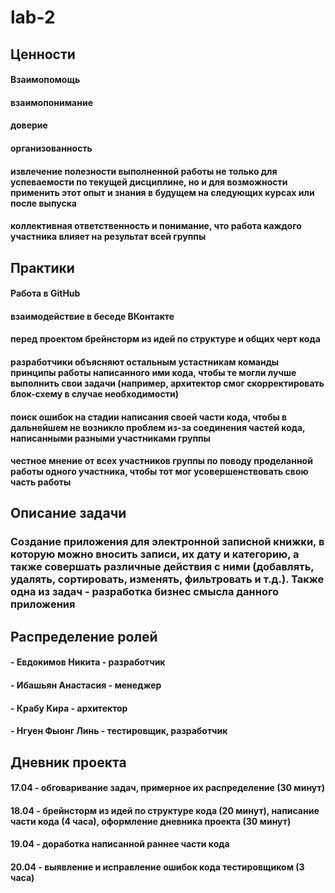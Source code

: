 # lab-2

## Ценности

#### Взаимопомощь

#### взаимопонимание

#### доверие

#### организованность

#### извлечение полезности выполненной работы не только для успеваемости по текущей дисциплине, но и для возможности применить этот опыт и знания в будущем на следующих курсах или после выпуска

#### коллективная ответственность и понимание, что работа каждого участника влияет на результат всей группы

## Практики

#### Работа в GitHub

#### взаимодействие в беседе ВКонтакте

#### перед проектом брейнсторм из идей по структуре и общих черт кода

#### разработчики объясняют остальным устастникам команды принципы работы написанного ими кода, чтобы те могли лучше выполнить свои задачи (например, архитектор смог скорректировать блок-схему в случае необходимости)

#### поиск ошибок на стадии написания своей части кода, чтобы в дальнейшем не возникло проблем из-за соединения частей кода, написанными разными участниками группы

#### честное мнение от всех участников группы по поводу проделанной работы одного участника, чтобы тот мог усовершенствовать свою часть работы

## Описание задачи

### Создание приложения для электронной записной книжки, в которую можно вносить записи, их дату и категорию, а также совершать различные действия с ними (добавлять, удалять, сортировать, изменять, фильтровать и т.д.). Также одна из задач - разработка бизнес смысла данного приложения

## Распределение ролей

####  - Евдокимов Никита - разработчик

####  - Ибашьян Анастасия - менеджер

#### - Крабу Кира - архитектор

#### - Нгуен Фыонг Линь - тестировщик, разработчик

## Дневник проекта

#### 17.04 - обговаривание задач, примерное их распределение (30 минут)

#### 18.04 - брейнсторм из идей по структуре кода (20 минут), написание части кода (4 часа), оформление дневника проекта (30 минут)

#### 19.04 - доработка написанной раннее части кода

#### 20.04 - выявление и исправление ошибок кода тестировщиком (3 часа)

